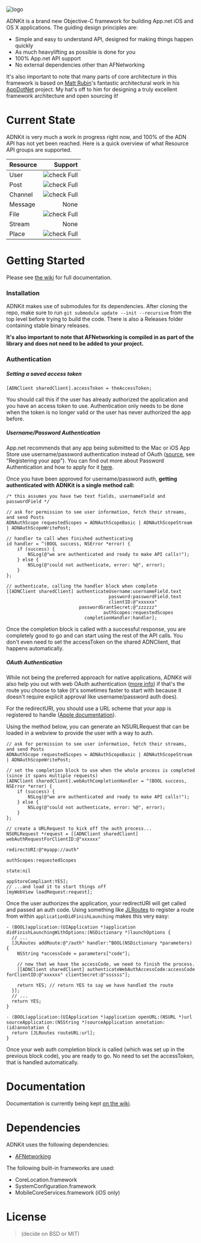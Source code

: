 ![logo](https://github.com/joeldev/ADNKit/raw/master/Images/adnkit.png)

ADNKit is a brand new Objective-C framework for building App.net iOS and OS X applications. The guiding design principles are:
* Simple and easy to understand API, designed for making things happen quickly
* As much heavylifting as possible is done for you
* 100% App.net API support
* No external dependencies other than AFNetworking

It's also important to note that many parts of core architecture in this framework is based on [Matt Rubin](https://github.com/mattrubin)'s fantastic architectural work in his [AppDotNet](https://github.com/mattrubin/AppDotNet) project. My hat's off to him for designing a truly excellent framework architecture and open sourcing it!

# Current State
ADNKit is very much a work in progress right now, and 100% of the ADN API has not yet been reached. Here is a quick overview of what Resource API groups are supported.

| Resource  | Support|
| --------- | ------:|
| User      | ![check](https://github.com/joeldev/ADNKit/raw/master/Images/greencheck.png) Full |
| Post      | ![check](https://github.com/joeldev/ADNKit/raw/master/Images/greencheck.png) Full |
| Channel   | ![check](https://github.com/joeldev/ADNKit/raw/master/Images/greencheck.png) Full |
| Message   | None   |
| File      | ![check](https://github.com/joeldev/ADNKit/raw/master/Images/greencheck.png) Full |
| Stream    | None   |
| Place		| ![check](https://github.com/joeldev/ADNKit/raw/master/Images/greencheck.png) Full |

# Getting Started
Please see [the wiki](https://github.com/joeldev/ADNKit/wiki) for full documentation.

### Installation
ADNKit makes use of submodules for its dependencies. After cloning the repo, make sure to run `git submodule update --init --recursive` from the top level before trying to build the code. There is also a Releases folder containing stable binary releases.

**It's also important to note that AFNetworking is compiled in as part of the library and does not need to be added to your project.**

### Authentication

##### Setting a saved access token
```objc
[ADNClient sharedClient].accessToken = theAccessToken;
```

You should call this if the user has already authorized the application and you have an access token to use. Authentication only needs to be done when the token is no longer valid or the user has never authorized the app before.

##### Username/Password Authentication

App.net recommends that any app being submitted to the Mac or iOS App Store use username/password authentication instead of OAuth ([source](http://developers.app.net), see "Registering your app"). You can find out more about Password Authentication and how to apply for it [here](http://developers.app.net/docs/authentication/flows/password/).

Once you have been approved for username/password auth, **getting authenticated with ADNKit is a single method call:**

```objc
/* this assumes you have two text fields, usernameField and passwordField */

// ask for permission to see user information, fetch their streams, and send Posts
ADNAuthScope requestedScopes = ADNAuthScopeBasic | ADNAuthScopeStream | ADNAuthScopeWritePost;

// handler to call when finished authenticating
id handler = ^(BOOL success, NSError *error) {
	if (success) {
		NSLog(@"we are authenticated and ready to make API calls!");
	} else {
		NSLog(@"could not authenticate, error: %@", error);
	}
};

// authenticate, calling the handler block when complete
[[ADNClient sharedClient] authenticateUsername:usernameField.text
									  password:passwordField.text
									  clientID:@"xxxxxx"
						   passwordGrantSecret:@"zzzzzz"
						         	authScopes:requestedScopes
						     completionHandler:handler];
```

Once the completion block is called with a successful response, you are completely good to go and can start using the rest of the API calls. You don't even need to set the accessToken on the shared ADNClient, that happens automatically.

##### OAuth Authentication

While not being the preferred approach for native applications, ADNKit will also help you out with web OAuth authentication ([more info](http://developers.app.net/docs/authentication/flows/web/)) if that's the route you choose to take (it's sometimes faster to start with because it doesn't require explicit approval like username/password auth does).

For the redirectURI, you should use a URL scheme that your app is registered to handle ([Apple documentation](http://developer.apple.com/library/ios/#documentation/iphone/conceptual/iphoneosprogrammingguide/AdvancedAppTricks/AdvancedAppTricks.html#//apple_ref/doc/uid/TP40007072-CH7-SW50)).

Using the method below, you can generate an NSURLRequest that can be loaded in a webview to provide the user with a way to auth.
```objc
// ask for permission to see user information, fetch their streams, and send Posts
ADNAuthScope requestedScopes = ADNAuthScopeBasic | ADNAuthScopeStream | ADNAuthScopeWritePost;

// set the completion block to use when the whole process is completed (since it spans multiple requests)
[ADNClient sharedClient].webAuthCompletionHandler = ^(BOOL success, NSError *error) {
	if (success) {
		NSLog(@"we are authenticated and ready to make API calls!");
	} else {
		NSLog(@"could not authenticate, error: %@", error);
	}
};

// create a URLRequest to kick off the auth process...
NSURLRequest *request = [[ADNClient sharedClient] webAuthRequestForClientID:@"xxxxxx"
														        redirectURI:@"myapp://auth"
													             authScopes:requestedScopes
													                  state:nil
												          appStoreCompliant:YES];
// ...and load it to start things off
[myWebView loadRequest:request];
```

Once the user authorizes the application, your redirectURI will get called and passed an auth code. Using something like [JLRoutes](https://github.com/joeldev/JLRoutes) to register a route from within `applicationDidFinishLaunching` makes this very easy:

```objc
- (BOOL)application:(UIApplication *)application didFinishLaunchingWithOptions:(NSDictionary *)launchOptions {
  // ...
  [JLRoutes addRoute:@"/auth" handler:^BOOL(NSDictionary *parameters) {
    NSString *accessCode = parameters["code"];
    
	// now that we have the accessCode, we need to finish the process.
	[[ADNClient sharedClient] authenticateWebAuthAccessCode:accessCode forClientID:@"xxxxxx" clientSecret:@"ssssss"];

    return YES; // return YES to say we have handled the route
  }];
  // ...
  return YES;
}

- (BOOL)application:(UIApplication *)application openURL:(NSURL *)url sourceApplication:(NSString *)sourceApplication annotation:(id)annotation {
  return [JLRoutes routeURL:url];
}

```

Once your web auth completion block is called (which was set up in the previous block code), you are ready to go. No need to set the accessToken, that is handled automatically.

# Documentation

Documentation is currently being kept [on the wiki](https://github.com/joeldev/ADNKit/wiki).

# Dependencies
ADNKit uses the following dependencies:
* [AFNetworking](https://github.com/AFNetworking/AFNetworking)

The following built-in frameworks are used:
* CoreLocation.framework
* SystemConfiguration.framework
* MobileCoreServices.framework (iOS only)

# License
> (decide on BSD or MIT)
